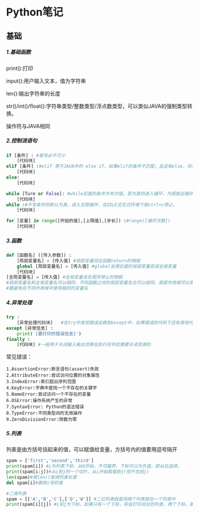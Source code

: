 # Python笔记

## 基础

##### 1.基础函数

print():打印

input():用户输入文本，值为字符串

len():输出字符串的长度

str()/int()/float():字符串类型/整数类型/浮点数类型，可以类似JAVA的强制类型转换。

操作符与JAVA相同

##### 2.控制流语句

```python
if [条件] : #冒号必不可少
	[代码块]
elif [条件] :#elif 等于JAVA中的 else if，如果elif的条件不匹配，且没有else，将会跳出控制流语句，如果有else将会执行else中的代码块。
	[代码块]
else:
	[代码块]
```

```python
while [Ture or False]: #while后面的条件为布尔值，若为真则进入循环，为假跳出循环。
	[代码块]
while :#不写条件则默认为真，进入无限循环，在IDLE交互式环境下按ctrl+c停止。
    [代码块]
```

```python
for [变量] in range([开始的值],[上限值],[步长]) :#range([循环次数])
	[代码块]
```

##### 3.函数

```python
def [函数名] ([传入参数]) :
	[局部变量名] = [传入值] #局部变量将在函数return时销毁
    global [局部变量名] = [传入值] #global会使后面的局部变量变成全局变量
	[代码块]
[全局变量名]	= [传入值] #全局变量会在程序停止时销毁
#局部变量名和全局变量名可以相同，不同函数之间的局部变量名也可以相同，局部作用域可以用全局作用域的变量，但不能用其他局部作用域的变量。
#要避免在不同作用域中使用相同的变量名
```

##### 4.异常处理

```python
try :	
	[异常处理代码块]	#在try中发现错误会跳到except中，如果错误的代码下还有其他代码，将不会被执行
except [异常信息] :
	print('[要打印的错误信息]')
finally :
    [代码块] #一般用于关闭输入输出流等在执行完毕后需要关闭资源的
```

常见错误：

```
1.AssertionError:断言语句(assert)失败
2.AttributeError:尝试访问位置的对象属性
3.IndexError:索引超出序列范围
4.KeyError:字典中查找一个不存在的关键字
5.NameError:尝试访问一个不存在的变量
6.OSError:操作系统产生的异常
7.SyntaxError: Python的语法错误
8.TypeError:不同类型间的无效操作
9.ZeroDivisionError:除数为零
```

##### 5.列表

列表是由方括号括起来的值，可以赋值给变量，方括号内的值要用逗号隔开

```python
spam = ['first','second','third']
print(spam[i]) #i为列表下标，从0开始，不可越界，下标可以为负值，即从后选择。
print(spam[i:j])#从i到j的一个切片，从i开始取值到j(但不包括j)
len(spam)#用len()取得列表长度
del spam[i]#删除i号的值
```

```python
#二维列表
spam = [['A','B','C'],['Q','W']] #二位列表就是将两个列表放在一个列表中
print(spam[i][j]) #i和j为下标，如果只有一个下标，将会打印对应的列表，两个下标，第一个下标选择列表，第二个下标选择对应列表的值
```

